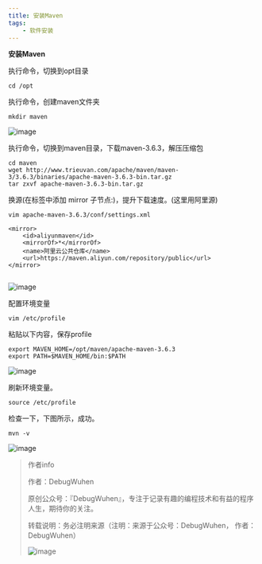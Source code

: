 ```yaml
---
title: 安装Maven
tags:
    - 软件安装
---
```


**安装Maven**

执行命令，切换到opt目录
```
cd /opt
```
执行命令，创建maven文件夹
```
mkdir maven
```

<!--more-->

![image](https://user-images.githubusercontent.com/48900845/112761392-b0daf600-902d-11eb-8376-bff1016396db.png)

执行命令，切换到maven目录，下载maven-3.6.3，解压压缩包
```
cd maven
wget http://www.trieuvan.com/apache/maven/maven-3/3.6.3/binaries/apache-maven-3.6.3-bin.tar.gz
tar zxvf apache-maven-3.6.3-bin.tar.gz

```
换源(在<mirrors></mirrors>标签中添加 mirror 子节点:)，提升下载速度。(这里用阿里源)
```
vim apache-maven-3.6.3/conf/settings.xml
```
```
<mirror>
    <id>aliyunmaven</id>
    <mirrorOf>*</mirrorOf>
    <name>阿里云公共仓库</name>
    <url>https://maven.aliyun.com/repository/public</url>
</mirror>


```

![image](https://user-images.githubusercontent.com/48900845/112761402-bc2e2180-902d-11eb-93ba-b030b8b8cad8.png)

配置环境变量
```
vim /etc/profile
```
粘贴以下内容，保存profile
```
export MAVEN_HOME=/opt/maven/apache-maven-3.6.3
export PATH=$MAVEN_HOME/bin:$PATH
```

![image](https://user-images.githubusercontent.com/48900845/112761407-c6502000-902d-11eb-8025-4e89d8357ded.png)

刷新环境变量。
```
source /etc/profile
```
检查一下，下图所示，成功。
```
mvn -v
```

![image](https://user-images.githubusercontent.com/48900845/112761414-ccde9780-902d-11eb-8ee7-c5a13e56af2d.png)




>作者info
>
>作者：DebugWuhen
>
>原创公众号：『DebugWuhen』，专注于记录有趣的编程技术和有益的程序人生，期待你的关注。
>
>转载说明：务必注明来源（注明：来源于公众号：DebugWuhen， 作者：DebugWuhen）
>
>![image](https://user-images.githubusercontent.com/48900845/112752163-3b0e6480-9004-11eb-899d-66ddef749c2b.png)
